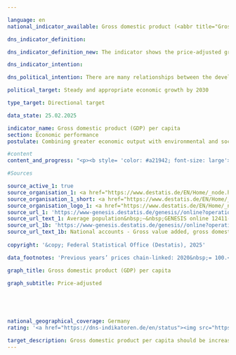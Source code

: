 ```yaml
---

language: en        
national_indicator_available: Gross domestic product (<abbr title="Gross Domestic Product" tabindex="0">GDP</abbr>) per capita        

dns_indicator_definition:         

dns_indicator_definition_new: The indicator shows the price-adjusted gross domestic product (<abbr title="Gross Domestic Product" tabindex="0">GDP</abbr>) per inhabitant in Germany on the basis of 2020&nbsp;(in <abbr title="Euro" tabindex="0">EUR</abbr> 1,000).        

dns_indicator_intention:         

dns_political_intention: There are many relationships between the development of gross domestic product (<abbr title="Gross Domestic Product" tabindex="0">GDP</abbr>) and the other indicators of the sustainability strategy. Social factors such as population structure, labour supply, the education system and social cohesion in society play an important role in the international competitiveness of the economy. <abbr title="Gross Domestic Product" tabindex="0">GDP</abbr> is considered an important indicator for the economic cycle and growth of an economy.        

political_target: Steady and appropriate economic growth by 2030        

type_target: Directional target        

data_state: 25.02.2025        

indicator_name: Gross domestic product (GDP) per capita        
section: Economic performance        
postulate: Combining greater economic output with environmental and social responsibility        

#content         
content_and_progress: "<p><b style= 'color: #a21942; font-size: large'>8.4&nbsp;Gross domestic product (<abbr title='Gross Domestic Product' tabindex='0'>GDP</abbr>) per capita</b><br><br><b>Content and development of the indicator</b><br><br>The indicator represents the inflation-adjusted Gross Domestic Product (<abbr title='Gross Domestic Product' tabindex='0'>GDP</abbr>) per capita. In 2024, it amounted to 42,583&nbsp;euros per capita, which was 0.5% below the previous year's value. Between 1991&nbsp;and 2024, the inflation-adjusted <abbr title='Gross Domestic Product' tabindex='0'>GDP</abbr> per capita increased by a total of 40.0%. In 2020, the <abbr title='Coronavirus SARS-CoV-2' tabindex='0'>COVID-19</abbr>&nbsp;pandemic caused a decline in the inflation-adjusted <abbr title='Gross Domestic Product' tabindex='0'>GDP</abbr> per capita of 4.2%. An even sharper drop occurred only in 2009, as a result of the global financial and economic crisis, with a decrease of 5.2%. Due to the lack of a uniform definition of adequate and sustained economic growth, only the average annual change over the last five years can be used as a reference. This was 0.3% and thus indicates a long-term negative trend of the indicator. At the level of the Länder, the picture in 2024&nbsp;was as follows: Sachsen-Anhalt recorded the lowest real <abbr title='Gross Domestic Product' tabindex='0'>GDP</abbr> per capita at 28,895&nbsp;euros, while Hamburg recorded the highest at 66,860&nbsp;euros.<br><br><b>Background on the calculation</b><br><br><abbr title='Gross Domestic Product' tabindex='0'>GDP</abbr> measures the total economic output produced within a country during a reporting period. It includes both market-traded and government-provided goods and services. Residents are defined as all persons who have their permanent place of residence in Germany. The calculation is based on the European System of National and Regional Accounts (<abbr title='European System of Accounts' tabindex='0'>ESA</abbr>), which mandates the concepts and methods of the national accounts (<abbr title='National accounts' tabindex='0'>VGR</abbr>). The national accounts constitute an integrated accounting framework representing economic activity over a specific period. The results are consistently determined within a closed accounting system and presented in tabular form. <abbr title='Gross Domestic Product' tabindex='0'>GDP</abbr> is the central indicator of the national accounts. The population figures used for calculating the indicator are the average population numbers, extrapolated and updated from the 2011&nbsp;census by the Federal Statistical Office.<br><br><b>Limitations of GDP</b><br><br><abbr title='Gross Domestic Product' tabindex='0'>GDP</abbr> primarily functions as a production and income indicator. For a comprehensive measure of welfare, supplementary indicators are necessary, such as those from the System of Environmental-Economic Accounting (<abbr title='System of Environmental-Economic Accounting' tabindex='0'>SEEA</abbr>), which represent interactions between the economy and the environment. As a single figure, <abbr title='Gross Domestic Product' tabindex='0'>GDP</abbr> naturally does not provide information about the distribution of income and wealth among different population groups. Changes in stock variables&nbsp;–&nbsp;with the exception of the capital stock, which is accounted for through investments and depreciation&nbsp;–&nbsp;are not captured in <abbr title='Gross Domestic Product' tabindex='0'>GDP</abbr>. Key economic variables such as the stocks and quality of human capital (for example education, health), social capital (for example security, integration), and natural capital (for example resources, ecosystems) are also excluded from <abbr title='Gross Domestic Product' tabindex='0'>GDP</abbr>. Therefore, it is not possible to assess whether <abbr title='Gross Domestic Product' tabindex='0'>GDP</abbr> growth has contributed to capital maintenance in a comprehensive sense. Accordingly, no direct conclusions about the sustainability of economic growth can be drawn from <abbr title='Gross Domestic Product' tabindex='0'>GDP</abbr>.</p>"                

#Sources        

source_active_1: true
source_organisation_1: <a href="https://www.destatis.de/EN/Home/_node.html" target="_blank">Federal Statistical Office</a>
source_organisation_1_short: <a href="https://www.destatis.de/EN/Home/_node.html" target="_blank">Federal Statistical Office</a>
source_organisation_logo_1: <a href="https://www.destatis.de/EN/Home/_node.html" target="_blank"><img src="https://dns-indikatoren.de/public/OrgImgEn/destatis.png" alt="Federal Statistical Office" title=" Click here to visit the homepage of the organizationFederal Statistical Office" style="height:60px; width:148px; border:transparent"/></a>
source_url_1: 'https://www-genesis.destatis.de/genesis//online?operation=table&code=12411-0041&bypass=true&levelindex=1&levelid=1660802268437&language=en'
source_url_text_1: Average population&nbsp;–&nbsp;GENESIS online 12411-0041
source_url_1b: 'https://www-genesis.destatis.de/genesis//online?operation=table&code=81000-0001&bypass=true&levelindex=1&levelid=1660802268437&language=en'
source_url_text_1b: National accounts - Gross value added, gross domestic product&nbsp;–&nbsp;GENESIS online 81000-0001
        
copyright: '&copy; Federal Statistical Office (Destatis), 2025'        

data_footnotes: 'Previous years’ prices chain-linked: 2020&nbsp;= 100.<br>• 2021&nbsp;to 2024&nbsp;provisional data.'        

graph_title: Gross domestic product (GDP) per capita        

graph_subtitle: Price-adjusted        

        

                

national_geographical_coverage: Germany        
rating: '<a href="https://dns-indikatoren.de/en/status"><img src="https://sdg-indikatoren.de/public/Wettersymbole/Blitz.png" title="In 2024 neither the average value nor the last change pointed in the right direction." alt="Weathersymbol: Thuder strom"/></a>'        

target_description: Gross domestic product per capita should be increased.<br><br><br>• According to the target formulation, indicator 8.4&nbsp;is assessed as <b>thunderstorm</b> for 2024, as the indicator value declined both between 2023&nbsp;and 2024&nbsp;and on average over the period 2019&nbsp;to 2024.        
---
```


